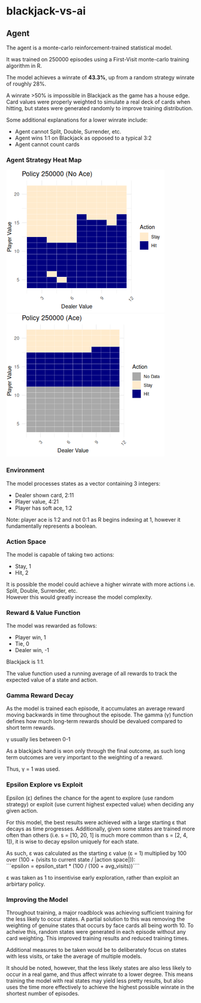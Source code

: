 # blackjack-vs-ai

## Agent
The agent is a monte-carlo reinforcement-trained statistical model.  

It was trained on 250000 episodes using a First-Visit monte-carlo training algorithm in R.  

The model achieves a winrate of **43.3%**, up from a random strategy winrate of roughly 28%.  

A winrate >50% is impossible in Blackjack as the game has a house edge. Card values were properly weighted to simulate a real deck of cards when hitting, but states were generated randomly to improve training distribution.  

Some additional explanations for a lower winrate include:
* Agent cannot Split, Double, Surrender, etc.  
* Agent wins 1:1 on Blackjack as opposed to a typical 3:2  
* Agent cannot count cards  

### Agent Strategy Heat Map
![Agent Heat Map, No Ace](README-images/model-heatmap-noace.png)
![Agent Heat Map, Ace](README-images/model-heatmap-ace.png)

### Environment
The model processes states as a vector containing 3 integers:  
* Dealer shown card, 2:11  
* Player value, 4:21  
* Player has soft ace, 1:2  

Note: player ace is 1:2 and not 0:1 as R begins indexing at 1, however it fundamentally represents a boolean. 

### Action Space
The model is capable of taking two actions:  
* Stay, 1  
* Hit, 2  

It is possible the model could achieve a higher winrate with more actions i.e. Split, Double, Surrender, etc.  
However this would greatly increase the model complexity.  

### Reward & Value Function
The model was rewarded as follows:  
* Player win, 1  
* Tie, 0  
* Dealer win, -1  

Blackjack is 1:1.  

The value function used a running average of all rewards to track the expected value of a state and action.  

### Gamma Reward Decay
As the model is trained each episode, it accumulates an average reward moving backwards in time throughout the episode. The gamma (γ) function defines how much long-term rewards should be devalued compared to short term rewards.  

γ usually lies between 0-1  

As a blackjack hand is won only through the final outcome, as such long term outcomes are very important to the weighting of a reward.  

Thus, γ = 1 was used.

### Epsilon Explore vs Exploit
Epsilon (ε) defines the chance for the agent to explore (use random strategy) or exploit (use current highest expected value) when deciding any given action.  

For this model, the best results were achieved with a large starting ε that decays as time progresses. Additionally, given some states are trained more often than others (i.e. s = [10, 20, 1] is much more common than s = [2, 4, 1]), it is wise to decay epsilon uniquely for each state.  

As such, ε was calculated as the starting ε value (ε = 1) multiplied by 100 over (100 + (visits to current state / |action space|)):  
```epsilon = epsilon_start * (100 / (100 + avg_visits))````  

ε was taken as 1 to insentivise early exploration, rather than exploit an arbirtary policy.

### Improving the Model
Throughout training, a major roadblock was achieving sufficient training for the less likely to occur states. A partial solution to this was removing the weighting of genuine states that occurs by face cards all being worth 10. To acheive this, random states were generated in each episode without any card weighting. This improved training results and reduced training times.

Additional measures to be taken would be to deliberately focus on states with less visits, or take the average of multiple models.  

It should be noted, however, that the less likely states are also less likely to occur in a real game, and thus affect winrate to a lower degree. This means training the model with real states may yield less pretty results, but also uses the time more effectively to achieve the highest possible winrate in the shortest number of episodes.  